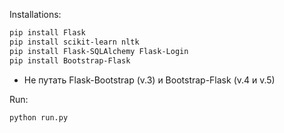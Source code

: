 Installations:
```bash
pip install Flask
pip install scikit-learn nltk
pip install Flask-SQLAlchemy Flask-Login
pip install Bootstrap-Flask
```
* Не путать Flask-Bootstrap (v.3) и Bootstrap-Flask (v.4 и v.5)

Run:
```bash
python run.py
```